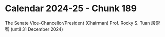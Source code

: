 # Calendar 2024-25 - Chunk 189

<!-- Chunk tokens: 25, Enriched tokens: 27 -->

The Senate
Vice-Chancellor/President (Chairman)
Prof. Rocky S. Tuan 段崇智 (until 31 December 2024)